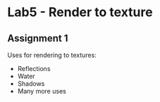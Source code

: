 # Lab5 - Render to texture

## Assignment 1
Uses for rendering to textures:
+ Reflections
+ Water
+ Shadows
+ Many more uses